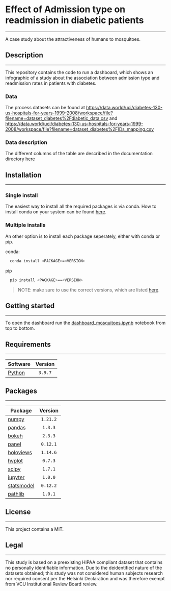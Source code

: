 # Effect of Admission type on readmission in diabetic patients
* * *
A case study about the attractiveness of humans to mosquitoes. 


## Description
* * *
This repository contains the code to run a dashboard, which shows an infographic of a study about the association between admission type and readmission rates in patients with diabetes. 

### Data
The process datasets can be found at https://data.world/uci/diabetes-130-us-hospitals-for-years-1999-2008/workspace/file?filename=dataset_diabetes%2Fdiabetic_data.csv and https://data.world/uci/diabetes-130-us-hospitals-for-years-1999-2008/workspace/file?filename=dataset_diabetes%2FIDs_mapping.csv

### Data description

The different columns of the table are described in the documentation directory [here](https://www.hindawi.com/journals/bmri/2014/781670/tab1/)

## Installation
* * *

### Single install
The easiest way to install all the required packages is via conda. How to install conda on your system can be found [here](https://docs.anaconda.com/anaconda/install/index.html).


### Multiple installs
An other option is to install each package seperately, either with conda or pip.

conda:
```bash
  conda install <PACKAGE>=<VERSION>
```

pip
```bash
  pip install <PACKAGE>==<VERSION>
```

> NOTE: make sure to use the correct versions, which are listed [here](#packages).

## Getting started
* * *
To open the dashboard run the [dashboard_mosquitoes.ipynb](Dashboard/dashboard_mosquitoes.ipynb) notebook from top to bottom.


## Requirements
* * *
| Software                          | Version  |
| --------------------------------- | :------: |
| [Python](https://www.python.org/) | `3.9.7`  |    


## Packages
* * *
| Package                                              | Version  |
| ---------------------------------------------------- | :------: |
| [numpy](https://numpy.org/)                          | `1.21.2` |
| [pandas](https://pandas.pydata.org/)                 | `1.3.3`  |
| [bokeh](https://bokeh.org/)                          | `2.3.3`  |
| [panel](https://panel.holoviz.org/)                  | `0.12.1` |
| [holoviews](https://holoviews.org/)                  | `1.14.6` |
| [hvplot](https://hvplot.holoviz.org/)                | `0.7.3`  |
| [scipy](https://scipy.org/)                          | `1.7.1`  |
| [jupyter](https://jupyter.org/)                      | `1.0.0`  |
| [statsmodel](https://www.statsmodels.org/)           | `0.12.2` |
| [pathlib](https://pathlib.readthedocs.io/en/pep428/) | `1.0.1`  |




## License
* * * 
This project contains a MIT.



## Legal
* * * 

This study is based on a preexisting HIPAA compliant dataset that contains no personally identifiable information. Due to the deidentified nature of the datasets obtained; this study was not considered human subjects research nor required consent per the Helsinki Declaration and was therefore exempt from VCU Institutional Review Board review.
